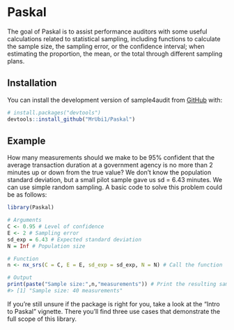 
<!-- README.md is generated from README.Rmd. Please edit that file -->

# Paskal

<!-- badges: start -->
<!-- badges: end -->

The goal of Paskal is to assist performance auditors with some useful
calculations related to statistical sampling, including functions to
calculate the sample size, the sampling error, or the confidence
interval; when estimating the proportion, the mean, or the total through
different sampling plans.

## Installation

You can install the development version of sample4audit from
[GitHub](https://github.com/) with:

``` r
# install.packages("devtools")
devtools::install_github("MrUbi1/Paskal")
```

## Example

How many measurements should we make to be 95% confident that the
average transaction duration at a government agency is no more than 2
minutes up or down from the true value? We don’t know the population
standard deviation, but a small pilot sample gave us sd = 6.43 minutes.
We can use simple random sampling. A basic code to solve this problem
could be as follows:

``` r
library(Paskal)

# Arguments
C <- 0.95 # Level of confidence
E <- 2 # Sampling error
sd_exp = 6.43 # Expected standard deviation
N = Inf # Population size

# Function
n <- nx_srs(C = C, E = E, sd_exp = sd_exp, N = N) # Call the function

# Output
print(paste("Sample size:",n,"measurements")) # Print the resulting sampling size
#> [1] "Sample size: 40 measurements"
```

If you’re still unsure if the package is right for you, take a look at
the “Intro to Paskal” vignette. There you’ll find three use cases that
demonstrate the full scope of this library.
